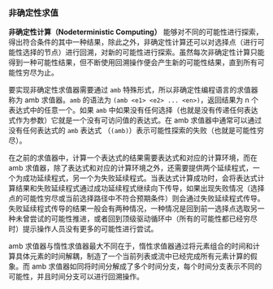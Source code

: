### 非确定性求值

**非确定性计算（Nodeterministic Computing）** 能够对不同的可能性进行探索，得出符合条件的其中一种结果，除此之外，非确定性计算还可以对选择点（进行可能性选择的节点）进行回溯，对新的可能性进行探索。虽然每次非确定性计算只能得到一种可能性结果，但不断使用回溯操作便会产生新的可能性结果，直到所有可能性穷尽为止。

要实现非确定性求值器需要通过 `amb` 特殊形式，所以非确定性编程语言的求值器称为 amb 求值器。`amb` 的语法为 `(amb <e1> <e2> ... <en>)`，返回结果为 n 个表达式中的任意一个。如果 `amb` 中如果没有任何选择（也就是没有传递任何表达式作为参数）它就是一个没有可访问值的表达式。在 amb 求值器中通常可以通过没有任何表达式的 `amb` 表达式 （`(amb)`）表示可能性探索的失败（也就是可能性穷尽）。

在之前的求值器中，计算一个表达式的结果需要表达式和对应的计算环境，而在 amb 求值器，除了表达式和对应的计算环境之外，还需要提供两个延续程式，一个为成功延续程式，另一个为失败延续程式。当表达式计算成功时，会将表达式计算结果和失败延续程式通过成功延续程式继续向下传导，如果出现失败情况（选择点的可能性穷尽或当前选择路径中不符合预期条件）则会通过失败延续程式传导。失败延续程式传导的结果一般会有两种情况，一种情况是回到前一选择点选取另一种未曾尝试的可能性推进，或者回到顶级驱动循环中（所有的可能性都已经穷尽时）提示操作人员没有更多的可能性进行尝试。

amb 求值器与惰性求值器最大不同在于，惰性求值器通过将元素组合的时间和计算具体元素的时间解耦，制造了一个当前列表或流中已经完成所有元素计算的假象。而 amb 求值器如同将时间分解成了多个时间分支，每个时间分支表示不同的可能性，并且时间分支可以进行回溯操作。